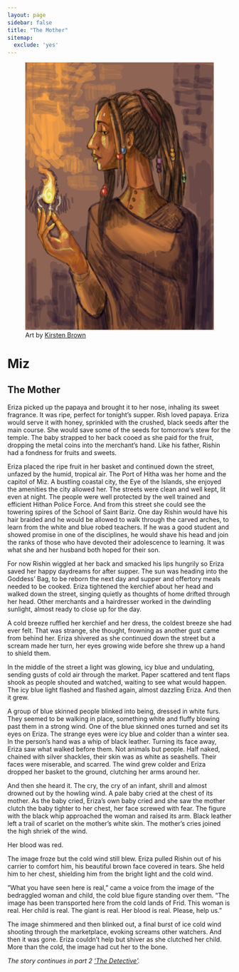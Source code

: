 ```yaml
---
layout: page
sidebar: false
title: "The Mother"
sitemap:
  exclude: 'yes'
---
```


<div class="row spotlight pad-nav">
   <div class="small-12 large-12 spotlight-blurb right">
<figure>
   <img src="/images/misc/female-wizard.png" alt="Female Wizard by UnknownBinaries" class="left box-shadow biopic">
  <figcaption>Art by <a href="http://unknownbinaries.tumblr.com/">Kirsten Brown</a></figcaption>
</figure>
<h1>Miz</h1>
<h2 class="subheader">The Mother</h2>
<p>Eriza picked up the papaya and brought it to her nose, inhaling its sweet fragrance. It was ripe, perfect for tonight’s supper. Rish loved papaya. Eriza would serve it with honey, sprinkled with the crushed, black seeds after the main course. She would save some of the seeds for tomorrow’s stew for the temple. The baby strapped to her back cooed as she paid for the fruit, dropping the metal coins into the merchant’s hand. Like his father, Rishin had a fondness for fruits and sweets.</p> 

<p>Eriza placed the ripe fruit in her basket and continued down the street, unfazed by the humid, tropical air. The Port of Hitha was her home and the capitol of Miz. A bustling coastal city, the Eye of the Islands, she enjoyed the amenities the city allowed her. The streets were clean and well kept, lit even at night. The people were well protected by the well trained and efficient Hithan Police Force. And from this street she could see the towering spires of the School of Saint Bariz. One day Rishin would have his hair braided and he would be allowed to walk through the carved arches, to learn from the white and blue robed teachers. If he was a good student and showed promise in one of the disciplines, he would shave his head  and join the ranks of those who have devoted their adolescence to learning. It was what she and her husband both hoped for their son.</p> 

<p>For now Rishin wiggled at her back and smacked his lips hungrily so Eriza saved her happy daydreams for after supper. The sun was heading into the Goddess’ Bag, to be reborn the next day and supper and offertory meals needed to be cooked. Eriza tightened the kerchief about her head and walked down the street, singing quietly as thoughts of home drifted through her head. Other merchants and a hairdresser worked in the dwindling sunlight, almost ready to close up for the day.</p> 

<p>A cold breeze ruffled her kerchief and her dress, the coldest breeze she had ever felt. That was strange, she thought, frowning as another gust came from behind her. Eriza shivered as she continued down the street but a scream made her turn, her eyes growing wide before she threw up a hand to shield them.</p> 
<p>In the middle of the street a light was glowing, icy blue and undulating, sending gusts of cold air through the market. Paper scattered and tent flaps shook as people shouted and watched, waiting to see what would happen. The icy blue light flashed and flashed again, almost dazzling Eriza. And then it grew.</p> 

<p>A group of blue skinned people blinked into being, dressed in white furs. They seemed to be walking in place, something white and fluffy blowing past them in a strong wind. One of the blue skinned ones turned and set its eyes on Eriza. The strange eyes were icy blue and colder than a winter sea. In the person’s hand was a whip of black leather. Turning its face away, Eriza saw what walked before them. Not animals but people. Half naked, chained with silver shackles, their skin was as white as seashells. Their faces were miserable, and scarred. The wind grew colder and Eriza dropped her basket to the ground, clutching her arms around her.</p> 

<p>And then she heard it. The cry, the cry of an infant, shrill and almost drowned out by the howling wind. A pale baby cried at the chest of its mother. As the baby cried, Eriza’s own baby cried and she saw the mother clutch the baby tighter to her chest, her face screwed with fear. The figure with the black whip approached the woman and raised its arm. Black leather left a trail of scarlet on the mother’s white skin. The mother’s cries joined the high shriek of the wind.</p> 

<p>Her blood was red.</p> 

<p>The image froze but the cold wind still blew. Eriza pulled Rishin out of his carrier to comfort him, his beautiful brown face covered in tears. She held him to her chest, shielding him from the bright light and the cold wind.</p> 

<p>”What you have seen here is real,” came a voice from the image of the bedraggled woman and child, the cold blue figure standing over them. “The image has been transported here from the cold lands of Frid. This woman is real. Her child is real. The giant is real. Her blood is real. Please, help us.”</p> 

<p>The image shimmered and then blinked out, a final burst of ice cold wind shooting through the marketplace, evoking screams other watchers. And then it was gone. Eriza couldn’t help but shiver as she clutched her child. More than the cold, the image had cut her to the bone.</p> 
<p><em>The story continues in part 2 <a href="https://backthatelfup.com/extras/fiction/the-detective/">'The Detective'</a>.</em></p>	  
   </div>
   </div>
